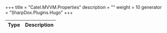 

+++
title = "Catel.MVVM.Properties" 
description = ""
weight = 10
generator = "SharpDox.Plugins.Hugo"
+++

Type|Description
---|---


